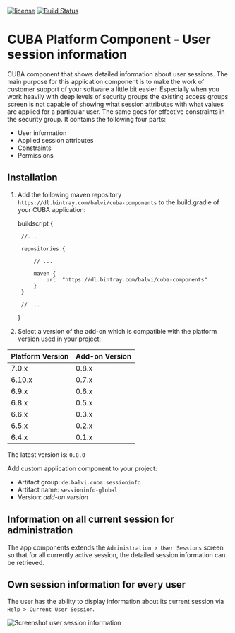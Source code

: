 [![license](https://img.shields.io/badge/license-Apache%20License%202.0-blue.svg?style=flat)](http://www.apache.org/licenses/LICENSE-2.0)
[![Build Status](https://travis-ci.org/balvi/cuba-component-user-session-information.svg?branch=master)](https://travis-ci.org/balvi/cuba-component-user-session-information)

#  CUBA Platform Component - User session information
CUBA component that shows detailed information about user sessions. The main purpose for this application component is to make the work of customer support of your software a little bit easier. Especially when you work heavily with deep levels of security groups the existing access groups screen is not capable of showing what session attributes with what values are applied for a particular user. The same goes for effective constraints in the security group.  It contains the following four parts:

* User information
* Applied session attributes
* Constraints
* Permissions


## Installation

1. Add the following maven repository `https://dl.bintray.com/balvi/cuba-components` to the build.gradle of your CUBA application:


    buildscript {
        
        //...
        
        repositories {
        
            // ...
        
            maven {
                url  "https://dl.bintray.com/balvi/cuba-components"
            }
        }
        
        // ...
    }

2. Select a version of the add-on which is compatible with the platform version used in your project:

| Platform Version | Add-on Version |
| ---------------- | -------------- |
| 7.0.x            | 0.8.x          |
| 6.10.x           | 0.7.x          |
| 6.9.x            | 0.6.x          |
| 6.8.x            | 0.5.x          |
| 6.6.x            | 0.3.x          |
| 6.5.x            | 0.2.x          |
| 6.4.x            | 0.1.x          |

The latest version is: `0.8.0`

Add custom application component to your project:

* Artifact group: `de.balvi.cuba.sessioninfo`
* Artifact name: `sessioninfo-global`
* Version: *add-on version*

## Information on all current session for administration
The app components extends the `Administration > User Sessions` screen so that for all currently active session, the detailed session information can be retrieved.

## Own session information for every user
The user has the ability to display information about its current session via `Help > Current User Session`.

![Screenshot user session information](https://github.com/balvi/cuba-component-user-session-information/blob/master/img/user-session-information.png)
